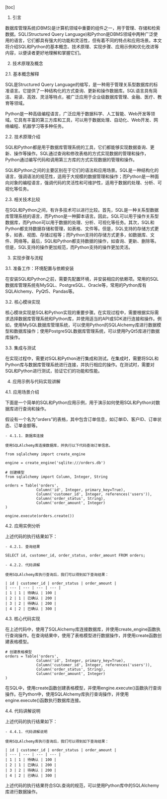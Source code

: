 
[toc]                    
                
                
1. 引言

数据库管理系统(DBMS)是计算机领域中重要的组件之一，用于管理、存储和检索数据。SQL(Structured Query Language)和Python是DBMS领域中两种广泛使用的语言，它们都具有强大的功能和灵活性，但有着不同的特点和应用场景。本文将介绍SQL和Python的基本概念、技术原理、实现步骤、应用示例和优化改进等内容，以便读者更好地理解和掌握它们。

2. 技术原理及概念

2.1. 基本概念解释

SQL是Structured Query Language的缩写，是一种用于管理关系型数据库的标准语言。它提供了一种结构化的方式查询、更新和操作数据库。SQL语言具有简洁、易读、高效、灵活等特点，被广泛应用于企业级数据库管理、金融、医疗、教育等领域。

Python是一种高级编程语言，广泛应用于数据科学、人工智能、Web开发等领域。它具有丰富的第三方库和工具，可以用于数据处理、自动化、Web开发、网络编程、机器学习等多种任务。

2.2. 技术原理介绍

SQL和Python都是用于数据库管理系统的工具，它们都能够实现数据查询、更新、操作等操作。SQL通过查询和修改表格的方式实现数据的管理和操作，Python通过编写代码和调用第三方库的方式实现数据的管理和操作。

SQL和Python之间的主要区别在于它们的语法和应用场景。SQL是一种结构化的语言，强调语法的规范性，适用于大规模的数据管理和操作；而Python是一种面向对象的编程语言，强调代码的灵活性和可维护性，适用于数据的处理、分析、可视化等任务。

2.3. 相关技术比较

在SQL和Python之间，有许多技术可以进行比较。首先，SQL是一种关系型数据库管理系统的语言，而Python是一种脚本语言。因此，SQL可以用于操作关系型数据库，而Python可以用于数据的处理、分析、可视化等任务。其次，SQL和Python都支持数据存储和管理，如表格、文件等。但是，SQL支持的存储方式更多，如表、视图、存储过程等；而Python支持的存储方式更多，如数据库、文件、网络等。最后，SQL和Python都支持数据的操作，如查询、更新、删除等。但是，SQL支持的操作更加规范，而Python支持的操作更加灵活。

3. 实现步骤与流程

3.1. 准备工作：环境配置与依赖安装

在安装SQL和Python之前，需要先配置环境，并安装相应的依赖项。常用的SQL数据库管理系统有MySQL、PostgreSQL、Oracle等，常用的Python库有SQLAlchemy、PyQt5、Pandas等。

3.2. 核心模块实现

核心模块实现是SQL和Python实现的重要步骤。在实现过程中，需要根据实际需求选择数据库管理系统和Python库，并使用适当的API或SDK进行连接和操作。例如，使用MySQL数据库管理系统，可以使用Python的SQLAlchemy库进行数据模型和数据库操作；使用PostgreSQL数据库管理系统，可以使用PyQt5库进行数据库操作。

3.3. 集成与测试

在实现过程中，需要对SQL和Python进行集成和测试。在集成时，需要将SQL和Python库与数据库管理系统进行连接，并执行相应的操作。在测试时，需要对SQL和Python进行测试，验证它们的功能和性能。

4. 应用示例与代码实现讲解

4.1. 应用场景介绍

下面是一个简单的SQL和Python应用示例，用于演示如何使用SQL和Python对数据库进行查询和操作。

假设有一个名为“orders”的表格，其中包含订单信息，如订单ID、客户ID、订单状态、订单金额等。

```
- 4.1.1. 数据库连接

使用SQLAlchemy库连接数据库，并执行以下代码查询订单信息。

from sqlalchemy import create_engine

engine = create_engine('sqlite:///orders.db')

# 创建模型
from sqlalchemy import Column, Integer, String

orders = Table('orders',
              Column('id', Integer, primary_key=True),
              Column('customer_id', Integer, references('users')),
              Column('order_status', String),
              Column('order_amount', Integer)
)

engine.execute(orders.create())
```

4.2. 应用实例分析

上述代码的执行结果如下：

```
- 4.2.1. 查询结果

SELECT id, customer_id, order_status, order_amount FROM orders;

- 4.2.2. 代码讲解

使用SQLAlchemy库执行查询后，我们可以得到如下查询结果：

| id | customer_id | order_status | order_amount |
| --- | --- | --- | --- |
| 1 | 1 | 待确认 | 100 |
| 2 | 1 | 已确认 | 200 |
| 3 | 2 | 待确认 | 200 |
| 4 | 2 | 已确认 | 300 |
```

4.3. 核心代码实现

在上述代码中，使用了SQLAlchemy库连接数据库，并使用create_engine函数执行查询操作。在查询结果中，使用了表格模型进行数据操作，并使用create函数创建表格模型。

```
# 创建表格模型
orders = Table('orders',
              Column('id', Integer, primary_key=True),
              Column('customer_id', Integer, references('users')),
              Column('order_status', String),
              Column('order_amount', Integer)
)
```

在SQL中，使用create函数创建表格模型，并使用engine.execute()函数执行查询操作。在Python中，使用SQLAlchemy库执行查询操作，并使用engine.execute()函数执行数据库连接。

4.4. 代码讲解说明

上述代码的执行结果如下：

```
- 4.4.1. 代码讲解说明

使用SQLAlchemy库执行查询后，我们可以得到如下查询结果：

| id | customer_id | order_status | order_amount |
| --- | --- | --- | --- |
| 1 | 1 | 待确认 | 100 |
| 2 | 1 | 已确认 | 200 |
| 3 | 2 | 待确认 | 200 |
| 4 | 2 | 已确认 | 300 |
```

上述代码的执行结果符合SQL查询的规范，可以使用Python库中的SQLAlchemy库进行数据操作。

